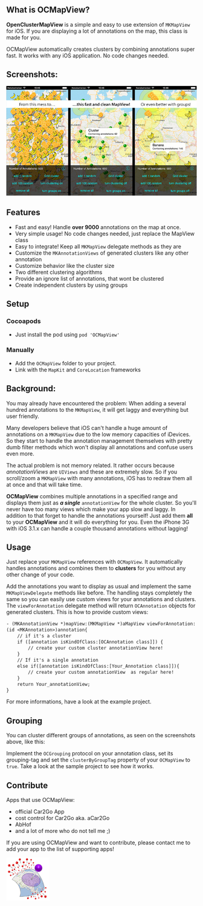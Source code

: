 ## What is OCMapView?

**OpenClusterMapView** is a simple and easy to use extension of `MKMapView` for iOS. If you are displaying a lot of annotations on the map, this class is made for you.

OCMapView automatically creates clusters by combining annotations super fast.
It works with any iOS application. No code changes needed.

## Screenshots:
![Screenshots](screenshots.jpg "Screenshots")

## Features

- Fast and easy! Handle **over 9000** annotations on the map at once.
- Very simple usage! No code changes needed, just replace the MapView class
- Easy to integrate! Keep all `MKMapView` delegate methods as they are
- Customize the `MKAnnotationViews` of generated clusters like any other annotation
- Customize behavior like the cluster size
- Two different clustering algorithms
- Provide an ignore list of annotations, that wont be clustered
- Create independent clusters by using groups

## Setup

### Cocoapods

- Just install the pod using `pod 'OCMapView'` <span class="js-zeroclipboard zeroclipboard-link" data-clipboard-text="pod 'OCMapView'" data-copied-hint="copied!" title="Copy text"><span class="octicon octicon-clippy"></span></span>

### Manually

- Add the `OCMapView` folder to your project. 
- Link with the `MapKit` and `CoreLocation` frameworks

## Background:

You may already have encountered the problem: When adding a several hundred annotations to the `MKMapView`, it will get laggy and everything but user friendly.

Many developers believe that iOS can't handle a huge amount of annotations on a `MKMapView` due to the low memory capacities of iDevices. So they start to handle the annotation management themselves with pretty dumb filter methods which won't display all annotations and confuse users even more.  

The actual problem is not memory related. It rather occurs because *annotationViews* are `UIViews` and these are extremely slow. So if you scroll/zoom a `MKMapView` with many annotations, iOS has to redraw them all at once and that will take time.  

**OCMapView** combines multiple annotations in a specified range and displays them just as ***a single*** `annotationView` for the whole cluster. So you'll never have too many views which make your app slow and laggy. In addition to that forget to handle the annotations yourself! Just add them **all** to your **OCMapView** and it will do everything for you. Even the iPhone 3G with iOS 3.1.x can handle a couple thousand annotations without lagging!

## Usage

Just replace your `MKMapView` references with `OCMapView`. It automatically handles annotations and combines them to **clusters** for you without any other change of your code.

Add the annotations you want to display as usual and implement the same `MKMapViewDelegate` methods like before. The handling stays completely the same so you can easily use custom views for your annotations and clusters. The `viewForAnnotation` delegate method will return `OCAnnotation` objects for generated clusters. This is how to provide custom views:


    - (MKAnnotationView *)mapView:(MKMapView *)aMapView viewForAnnotation:(id <MKAnnotation>)annotation{  
        // if it's a cluster  
        if ([annotation isKindOfClass:[OCAnnotation class]]) {  
            // create your custom cluster annotationView here!  
        }  
        // If it's a single annotation  
        else if([annotation isKindOfClass:[Your_Annotation class]]){  
            // create your custom annotationView  as regular here!  
        }  
        return Your_annotationView;  
    }

For more informations, have a look at the example project.

## Grouping

You can cluster different groups of annotations, as seen on the screenshots above, like this:

Implement the `OCGrouping` protocol on your annotation class, set its grouping-tag and set the `clusterByGroupTag` property of your `OCMapView` to `true`. Take a look at the sample project to see how it works.

## Contribute
Apps that use OCMapView:
- official Car2Go App
- cost control for Car2Go aka. aCar2Go
- AbHof
- and a lot of more who do not tell me ;)

If you are using OCMapView and want to contribute, please contact me to add your app to the list of supporting apps!

![OpenClusterMapView Logo](OClusterMapView+Sample/Images/Logo/ocmapview_logo@2x.png "OpenClusterMapView Logo")